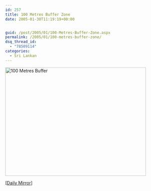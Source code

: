 ```yaml
---
id: 257
title: 100 Metres Buffer Zone
date: 2005-01-30T11:19:19+00:00


guid: /post/2005/01/100-Metres-Buffer-Zone.aspx
permalink: /2005/01/100-metres-buffer-zone/
dsq_thread_id:
  - "78509114"
categories:
  - Sri Lankan
---
```

<p><img height="347" alt="100 Metres Buffer" src="https://merill.net/wp-content/uploads/contentbinary/cartoonl05_2D01_2D30.gif" width="450" border="0" /></p>
<p>[<a href="http://www.dailymirror.lk/">Daily Mirror</a>]</p>